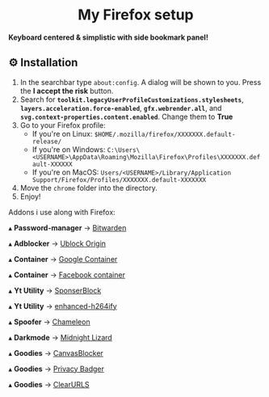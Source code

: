 <h1 align='center'>My Firefox setup</h1>

**Keyboard centered & simplistic with side bookmark panel!**

## ⚙️ Installation

1. In the searchbar type `about:config`. A dialog will be shown to you. Press the **I accept the risk** button.
2. Search for **`toolkit.legacyUserProfileCustomizations.stylesheets`**, **`layers.acceleration.force-enabled`**, **`gfx.webrender.all`**, and **`svg.context-properties.content.enabled`**. Change them to **True**
3. Go to your Firefox profile:
    - If you're on Linux: `$HOME/.mozilla/firefox/XXXXXXX.default-release/`
    - If you're on Windows: `C:\Users\<USERNAME>\AppData\Roaming\Mozilla\Firefox\Profiles\XXXXXXX.default-XXXXXX`
    - If you're on MacOS: `Users/<USERNAME>/Library/Application Support/Firefox/Profiles/XXXXXXX.default-XXXXXXX` 
4. Move the `chrome` folder into the directory.
5. Enjoy!

Addons i use along with Firefox:

   ▴ **Password-manager** -> [Bitwarden](https://addons.mozilla.org/en-US/firefox/addon/bitwarden-password-manager/)
   
   ▴ **Adblocker** -> [Ublock Origin](https://addons.mozilla.org/en-US/firefox/addon/ublock-origin/)

   ▴ **Container** -> [Google Container](https://addons.mozilla.org/en-US/firefox/addon/google-container/)

   ▴ **Container** -> [Facebook container](https://addons.mozilla.org/en-US/firefox/addon/facebook-container/)

   ▴ **Yt Utility** -> [SponserBlock](https://addons.mozilla.org/en-US/firefox/addon/sponsorblock/)

   ▴ **Yt Utility** -> [enhanced-h264ify](https://addons.mozilla.org/en-US/firefox/addon/enhanced-h264ify/)

   ▴ **Spoofer** -> [Chameleon](https://addons.mozilla.org/en-US/firefox/addon/chameleon-ext/)

   ▴ **Darkmode** -> [Midnight Lizard](https://addons.mozilla.org/en-US/firefox/addon/midnight-lizard-quantum/)

   ▴ **Goodies** -> [CanvasBlocker](https://addons.mozilla.org/en-US/firefox/addon/canvasblocker/)

   ▴ **Goodies** -> [Privacy Badger](https://addons.mozilla.org/en-US/firefox/addon/privacy-badger17/)

   ▴ **Goodies** -> [ClearURLS](https://addons.mozilla.org/en-US/firefox/addon/clearurls/)



